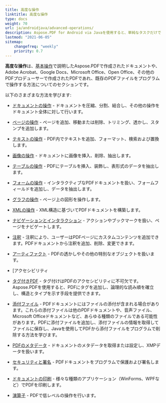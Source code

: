 ```yaml
---
title: 高度な操作 
linktitle: 高度な操作 
type: docs
weight: 70
url: ja/androidjava/advanced-operations/
description: Aspose.PDF for Android via Javaを使用すると、単純なタスクだけでなく、困難な目標を設定し、それを簡単に解決できます。
lastmod: "2021-06-05"
sitemap:
    changefreq: "weekly"
    priority: 0.7
---
```


**高度な操作**は、[基本操作](/pdf/androidjava/basic-operations)で説明したAspose.PDFで作成されたドキュメントや、Adobe Acrobat、Google Docs、Microsoft Office、Open Office、その他のPDFプロデューサーで作成されたPDFであれ、既存のPDFファイルをプログラムで操作する方法についてのセクションです。

以下のさまざまな方法を学びます:

- [ドキュメントの操作](/pdf/androidjava/working-with-documents/) - ドキュメントを圧縮、分割、結合し、その他の操作をドキュメント全体に対して行います。
- [ページの操作](/pdf/androidjava/working-with-pages/) - ページを追加、移動または削除、トリミング、透かし、スタンプを追加します。

- [テキストの操作](/pdf/androidjava/working-with-text/) - PDF内でテキストを追加、フォーマット、検索および置換します。
- [画像の操作](/pdf/androidjava/working-with-images/) - ドキュメントに画像を挿入、削除、抽出します。
- [テーブルの操作](/pdf/androidjava/working-with-tables/) - PDFにテーブルを挿入、装飾し、表形式のデータを抽出します。
- [フォームの操作](/pdf/androidjava/working-with-forms/) - インタラクティブなPDFドキュメントを扱い、フォームフィールドを追加し、データを抽出します。
- [グラフの操作](/pdf/androidjava/graphs/) - ページ上の図形を操作します。
- [XMLの操作](/pdf/androidjava/working-with-xml) - XML構造に基づいてPDFドキュメントを構築します。
- [ナビゲーションとインタラクション](/pdf/androidjava/navigation-and-interaction/) - アクションやブックマークを扱い、ページをナビゲートします。
- [注釈](/pdf/androidjava/annotations/) - 注釈により、ユーザーはPDFページにカスタムコンテンツを追加できます。PDFドキュメントから注釈を追加、削除、変更できます。
- [アーティファクト](/pdf/androidjava/artifacts/) - PDFの透かしやその他の特別なオブジェクトを扱います。
- [アクセシビリティ
 - [タグ付きPDF](/pdf/androidjava/accessibility-tagged-pdf/) - タグ付けはPDFのアクセシビリティに不可欠です。Aspose.PDFを使用すると、PDFにタグを追加し、論理的な読み順を確立し、構造とタイプを示す手段を提供できます。
- [添付ファイル](/pdf/androidjava/attachments/) - PDFドキュメントにはファイルの添付が含まれる場合があります。これらの添付ファイルは他のPDFドキュメントや、音声ファイル、Microsoft Officeドキュメントなど、あらゆる種類のファイルである可能性があります。PDFに添付ファイルを追加し、添付ファイルの情報を取得してファイルに保存し、Javaを使用してPDFから添付ファイルをプログラムで削除する方法を学びます。
- [PDFのメタデータ](/pdf/androidjava/pdf-file-metadata/) - ドキュメントのメタデータを取得または設定し、XMPデータを扱います。
- [セキュリティと署名](/pdf/androidjava/securing-and-signing/) - PDFドキュメントをプログラムで保護および署名します。
- [ドキュメントの印刷](/pdf/androidjava/print-pdf-file/) - 様々な種類のアプリケーション（WinForms、WPFなど）でPDFを印刷します。

- [演算子](/pdf/androidjava/operators/) - PDFで低レベルの操作を行います。